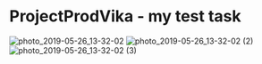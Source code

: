 # ProjectProdVika - my test task

![photo_2019-05-26_13-32-02](https://user-images.githubusercontent.com/43812319/58380657-5e0cff00-7fbc-11e9-80c9-b11f32df3531.jpg)
![photo_2019-05-26_13-32-02 (2)](https://user-images.githubusercontent.com/43812319/58380655-58afb480-7fbc-11e9-883c-ea8f5bfa2746.jpg)
![photo_2019-05-26_13-32-02 (3)](https://user-images.githubusercontent.com/43812319/58380656-59484b00-7fbc-11e9-9eba-e623be3383de.jpg)
